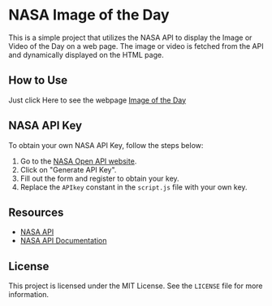 # NASA Image of the Day

This is a simple project that utilizes the NASA API to display the Image or Video of the Day on a web page. The image or video is fetched from the API and dynamically displayed on the HTML page.

## How to Use

Just click Here to see the webpage [Image of the Day](https://denadaii.github.io/NASA-Image-of-the-day/)

## NASA API Key

To obtain your own NASA API Key, follow the steps below:

1. Go to the [NASA Open API website](https://api.nasa.gov/).
2. Click on "Generate API Key".
3. Fill out the form and register to obtain your key.
4. Replace the `APIkey` constant in the `script.js` file with your own key.

## Resources

- [NASA API](https://api.nasa.gov/planetary/apod)
- [NASA API Documentation](https://api.nasa.gov/)

## License

This project is licensed under the MIT License. See the `LICENSE` file for more information.
